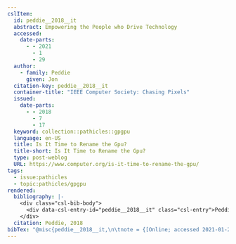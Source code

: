 ```yaml
---
cslItem:
  id: peddie__2018__it
  abstract: Empowering the People who Drive Technology
  accessed:
    date-parts:
      - - 2021
        - 1
        - 29
  author:
    - family: Peddie
      given: Jon
  citation-key: peddie__2018__it
  container-title: "IEEE Computer Society: Chasing Pixels"
  issued:
    date-parts:
      - - 2018
        - 7
        - 17
  keyword: collection::pathicles::gpgpu
  language: en-US
  title: Is It Time to Rename the Gpu?
  title-short: Is It Time to Rename the Gpu?
  type: post-weblog
  URL: https://www.computer.org/is-it-time-to-rename-the-gpu/
tags:
  - issue:pathicles
  - topic:pathicles/gpgpu
rendered:
  bibliography: |-
    <div class="csl-bib-body">
      <div data-csl-entry-id="peddie__2018__it" class="csl-entry">Peddie, J. 2018 “Is It Time to Rename the Gpu?,” <i>IEEE Computer Society: Chasing Pixels</i>, 17 July. Available at: <a href='https://www.computer.org/is-it-time-to-rename-the-gpu/'>https://www.computer.org/is-it-time-to-rename-the-gpu/</a> (Accessed: January 29, 2021).</div>
    </div>
  citation: Peddie, 2018
bibTex: "@misc{peddie__2018__it,\n\tnote = {[Online; accessed 2021-01-29]},\n\tauthor = {Peddie, Jon},\n\tyear = {2018},\n\tmonth = {jul 17},\n\ttitle = {Is {It} {Time} to {Rename} the {Gpu}?},\n\thowpublished = {https://www.computer.org/is-it-time-to-rename-the-gpu/},\n}\n\n"
---
```

